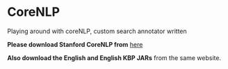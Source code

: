# CoreNLP
Playing around with coreNLP, custom search annotator written

__Please download Stanford CoreNLP from__ [here](https://stanfordnlp.github.io/CoreNLP/)

__Also download the English and English KBP JARs__ from the same website.

